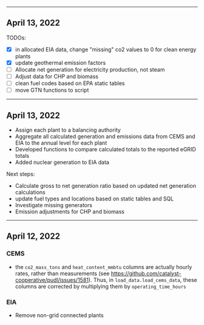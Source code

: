 --------------------------------------------------
April 13, 2022
--------------------------------------------------

TODOs:
- [x] in allocated EIA data, change "missing" co2 values to 0 for clean energy plants
- [x] update geothermal emission factors
- [ ] Allocate net generation for electricity production, not steam
- [ ] Adjust data for CHP and biomass
- [ ] clean fuel codes based on EPA static tables
- [ ] move GTN functions to script

--------------------------------------------------
April 13, 2022
--------------------------------------------------
 - Assign each plant to a balancing authority
 - Aggregate all calculated generation and emissions data from CEMS and EIA to the annual level for each plant
 - Developed functions to compare calculated totals to the reported eGRID totals
 - Added nuclear generation to EIA data

Next steps:
 - Calculate gross to net generation ratio based on updated net generation calculations
 - update fuel types and locations based on static tables and SQL
 - Investigate missing generators
 - Emission adjustments for CHP and biomass

--------------------------------------------------
April 12, 2022
--------------------------------------------------
### CEMS
 - the `co2_mass_tons` and `heat_content_mmbtu` columns are actually hourly rates, rather than measurements (see https://github.com/catalyst-cooperative/pudl/issues/1581). Thus, in `load_data.load_cems_data`, these columns are corrected by multiplying them by `operating_time_hours`

### EIA
 - Remove non-grid connected plants